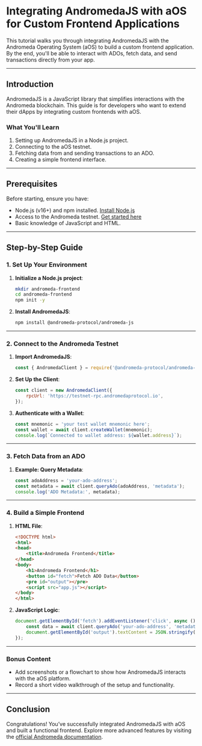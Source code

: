 # Integrating AndromedaJS with aOS for Custom Frontend Applications

This tutorial walks you through integrating AndromedaJS with the Andromeda Operating System (aOS) to build a custom frontend application. By the end, you'll be able to interact with ADOs, fetch data, and send transactions directly from your app.

---

## **Introduction**
AndromedaJS is a JavaScript library that simplifies interactions with the Andromeda blockchain. This guide is for developers who want to extend their dApps by integrating custom frontends with aOS.

### **What You'll Learn**
1. Setting up AndromedaJS in a Node.js project.
2. Connecting to the aOS testnet.
3. Fetching data from and sending transactions to an ADO.
4. Creating a simple frontend interface.

---

## **Prerequisites**
Before starting, ensure you have:
- Node.js (v16+) and npm installed. [Install Node.js](https://nodejs.org/)
- Access to the Andromeda testnet. [Get started here](https://docs.andromedaprotocol.io/)
- Basic knowledge of JavaScript and HTML.

---

## **Step-by-Step Guide**

### 1. Set Up Your Environment
1. **Initialize a Node.js project**:
    ```bash
    mkdir andromeda-frontend
    cd andromeda-frontend
    npm init -y
    ```
2. **Install AndromedaJS**:
    ```bash
    npm install @andromeda-protocol/andromeda-js
    ```

---

### 2. Connect to the Andromeda Testnet
1. **Import AndromedaJS**:
    ```javascript
    const { AndromedaClient } = require('@andromeda-protocol/andromeda-js');
    ```
2. **Set Up the Client**:
    ```javascript
    const client = new AndromedaClient({
        rpcUrl: 'https://testnet-rpc.andromedaprotocol.io',
    });
    ```
3. **Authenticate with a Wallet**:
    ```javascript
    const mnemonic = 'your test wallet mnemonic here';
    const wallet = await client.createWallet(mnemonic);
    console.log(`Connected to wallet address: ${wallet.address}`);
    ```

---

### 3. Fetch Data from an ADO
1. **Example: Query Metadata**:
    ```javascript
    const adoAddress = 'your-ado-address';
    const metadata = await client.queryAdo(adoAddress, 'metadata');
    console.log('ADO Metadata:', metadata);
    ```

---

### 4. Build a Simple Frontend
1. **HTML File**:
    ```html
    <!DOCTYPE html>
    <html>
    <head>
        <title>Andromeda Frontend</title>
    </head>
    <body>
        <h1>Andromeda Frontend</h1>
        <button id="fetch">Fetch ADO Data</button>
        <pre id="output"></pre>
        <script src="app.js"></script>
    </body>
    </html>
    ```

2. **JavaScript Logic**:
    ```javascript
    document.getElementById('fetch').addEventListener('click', async () => {
        const data = await client.queryAdo('your-ado-address', 'metadata');
        document.getElementById('output').textContent = JSON.stringify(data, null, 2);
    });
    ```

---

### **Bonus Content**
- Add screenshots or a flowchart to show how AndromedaJS interacts with the aOS platform.
- Record a short video walkthrough of the setup and functionality.

---

## **Conclusion**
Congratulations! You’ve successfully integrated AndromedaJS with aOS and built a functional frontend. Explore more advanced features by visiting the [official Andromeda documentation](https://docs.andromedaprotocol.io/).
